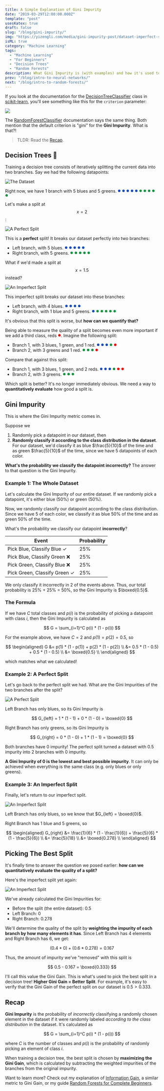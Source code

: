 ```yaml
---
title: A Simple Explanation of Gini Impurity
date: "2019-03-29T12:00:00.000Z"
template: "post"
usesKatex: true
draft: false
slug: "/blog/gini-impurity/"
img: "https://yizengli.com/media/gini-impurity-post/dataset-imperfect-split.png"
isML: true
category: "Machine Learning"
tags:
  - "Machine Learning"
  - "For Beginners"
  - "Decision Trees"
  - "Random Forests"
description: What Gini Impurity is (with examples) and how it's used to train Decision Trees.
prev: "/blog/intro-to-neural-networks/"
next: "/blog/intro-to-random-forests/"
---
```


If you look at the documentation for the [DecisionTreeClassifier](https://scikit-learn.org/stable/modules/generated/sklearn.tree.DecisionTreeClassifier.html) class in [scikit-learn](https://scikit-learn.org), you'll see something like this for the `criterion` parameter:

![](./media-link/gini-impurity-post/scikit-learn.png)

The [RandomForestClassifier](https://scikit-learn.org/stable/modules/generated/sklearn.ensemble.RandomForestClassifier.html) documentation says the same thing. Both mention that the default criterion is "gini" for the **Gini Impurity**. What is that?!

> TLDR: Read the [Recap](#recap).

## Decision Trees 🌲

Training a decision tree consists of iteratively splitting the current data into two branches. Say we had the following datapoints:

![The Dataset](./media-link/gini-impurity-post/dataset.svg)

<style>
.inline-point {
  margin: 2px 1px;
  width: 8px;
  height: 8px;
  border-radius: 4px;
  display: inline-block;
}
.inline-point.blue {
  background-color: #164BC5;
}
.inline-point.green {
  background-color: #0F9640;
}
.inline-point.red {
  background-color: red;
}
</style>
Right now, we have 1 branch with 5 blues and 5 greens. <span class="inline-point blue"></span> <span class="inline-point blue"></span> <span class="inline-point blue"></span> <span class="inline-point blue"></span> <span class="inline-point blue"></span> <span class="inline-point green"></span> <span class="inline-point green"></span> <span class="inline-point green"></span> <span class="inline-point green"></span> <span class="inline-point green"></span>

Let's make a split at $$x = 2$$:

![A Perfect Split](./media-link/gini-impurity-post/dataset-perfect-split.svg)

This is a **perfect** split! It breaks our dataset perfectly into two branches:

- Left branch, with 5 blues. <span class="inline-point blue"></span> <span class="inline-point blue"></span> <span class="inline-point blue"></span> <span class="inline-point blue"></span> <span class="inline-point blue"></span>
- Right branch, with 5 greens. <span class="inline-point green"></span> <span class="inline-point green"></span> <span class="inline-point green"></span> <span class="inline-point green"></span> <span class="inline-point green"></span>

What if we'd made a split at $$x = 1.5$$ instead?

![An Imperfect Split](./media-link/gini-impurity-post/dataset-imperfect-split.svg)

This imperfect split breaks our dataset into these branches:

- Left branch, with 4 blues. <span class="inline-point blue"></span> <span class="inline-point blue"></span> <span class="inline-point blue"></span> <span class="inline-point blue"></span>
- Right branch, with 1 blue and 5 greens. <span class="inline-point blue"></span> <span class="inline-point green"></span> <span class="inline-point green"></span> <span class="inline-point green"></span> <span class="inline-point green"></span> <span class="inline-point green"></span>

It's obvious that this split is worse, but **how can we quantify that?**

Being able to measure the quality of a split becomes even more important if we add a third class, reds <span class="inline-point red"></span>. Imagine the following split:

- Branch 1, with 3 blues, 1 green, and 1 red. <span class="inline-point blue"></span> <span class="inline-point blue"></span> <span class="inline-point blue"></span> <span class="inline-point green"></span> <span class="inline-point red"></span>
- Branch 2, with 3 greens and 1 red. <span class="inline-point green"></span> <span class="inline-point green"></span> <span class="inline-point green"></span> <span class="inline-point red"></span>

Compare that against this split:

- Branch 1, with 3 blues, 1 green, and 2 reds. <span class="inline-point blue"></span> <span class="inline-point blue"></span> <span class="inline-point blue"></span> <span class="inline-point green"></span> <span class="inline-point red"></span> <span class="inline-point red"></span>
- Branch 2, with 3 greens. <span class="inline-point green"></span> <span class="inline-point green"></span> <span class="inline-point green"></span>

Which split is better? It's no longer immediately obvious. We need a way to **quantitatively evaluate** how good a split is.

## Gini Impurity

This is where the Gini Impurity metric comes in.

Suppose we

1. Randomly pick a datapoint in our dataset, then
2. **Randomly classify it according to the class distribution in the dataset**. For our dataset, we'd classify it as blue $\frac{5}{10}$ of the time and as green $\frac{5}{10}$ of the time, since we have 5 datapoints of each color.

**What's the probability we classify the datapoint incorrectly?** The answer to that question is the Gini Impurity.

### Example 1: The Whole Dataset

Let's calculate the Gini Impurity of our entire dataset. If we randomly pick a datapoint, it's either blue (50%) or green (50%).

Now, we randomly classify our datapoint according to the class distribution. Since we have 5 of each color, we classify it as blue 50% of the time and as green 50% of the time.

What's the probability we classify our datapoint **incorrectly**?

| Event | Probability |
| ----- | ----------- |
| Pick Blue, Classify Blue <span class="checkmark">✓</span> | 25% |
| Pick Blue, Classify Green ❌ | 25% |
| Pick Green, Classify Blue ❌ | 25% |
| Pick Green, Classify Green <span class="checkmark">✓</span> | 25% |

We only classify it incorrectly in 2 of the events above. Thus, our total probability is 25% + 25% = 50%, so the Gini Impurity is $\boxed{0.5}$.

### The Formula

If we have $C$ total classes and $p(i)$ is the probability of picking a datapoint with class $i$, then the Gini Impurity is calculated as

$$
G = \sum_{i=1}^C p(i) * (1 - p(i))
$$

For the example above, we have $C = 2$ and $p(1) = p(2) = 0.5$, so

$$
\begin{aligned}
G &= p(1) * (1 - p(1)) + p(2) * (1 - p(2)) \\
&= 0.5 * (1 - 0.5) + 0.5 * (1 - 0.5) \\
&= \boxed{0.5} \\
\end{aligned}
$$

which matches what we calculated!

### Example 2: A Perfect Split

Let's go back to the perfect split we had. What are the Gini Impurities of the two branches after the split?

![A Perfect Split](./media-link/gini-impurity-post/dataset-perfect-split.svg)

Left Branch has only blues, so its Gini Impurity is

$$
G_{left} = 1 * (1 - 1) + 0 * (1 - 0) = \boxed{0}
$$

Right Branch has only greens, so its Gini Impurity is

$$
G_{right} = 0 * (1 - 0) + 1 * (1 - 1) = \boxed{0}
$$

Both branches have $0$ impurity! The perfect split turned a dataset with $0.5$ impurity into 2 branches with $0$ impurity.

**A Gini Impurity of 0 is the lowest and best possible impurity**. It can only be achieved when everything is the same class (e.g. only blues or only greens).

### Example 3: An Imperfect Split

Finally, let's return to our imperfect split.

![An Imperfect Split](./media-link/gini-impurity-post/dataset-imperfect-split.svg)

Left Branch has only blues, so we know that $G_{left} = \boxed{0}$.

Right Branch has 1 blue and 5 greens, so

$$
\begin{aligned}
G_{right} &= \frac{1}{6} * (1 - \frac{1}{6}) + \frac{5}{6} * (1 - \frac{5}{6}) \\
&= \frac{5}{18} \\
&= \boxed{0.278} \\
\end{aligned}
$$

## Picking The Best Split

It's finally time to answer the question we posed earlier: **how can we quantitatively evaluate the quality of a split?**

Here's the imperfect split yet again:

![An Imperfect Split](./media-link/gini-impurity-post/dataset-imperfect-split.svg)

We've already calculated the Gini Impurities for:

- Before the split (the entire dataset): $0.5$
- Left Branch: $0$
- Right Branch: $0.278$

We'll determine the quality of the split by **weighting the impurity of each branch by how many elements it has**. Since Left Branch has 4 elements and Right Branch has 6, we get:

$$
(0.4 * 0) + (0.6 * 0.278) = 0.167
$$

Thus, the amount of impurity we've "removed" with this split is

$$
0.5 - 0.167 = \boxed{0.333}
$$

I'll call this value the Gini Gain. This is what's used to pick the best split in a decision tree! **Higher Gini Gain = Better Split**. For example, it's easy to verify that the Gini Gain of the perfect split on our dataset is $0.5 > 0.333$.

## Recap

**Gini Impurity** is the probability of _incorrectly_ classifying a randomly chosen element in the dataset if it were randomly labeled _according to the class distribution_ in the dataset. It's calculated as

$$
G = \sum_{i=1}^C p(i) * (1 - p(i))
$$

where $C$ is the number of classes and $p(i)$ is the probability of randomly picking an element of class $i$.

When training a decision tree, the best split is chosen by **maximizing the Gini Gain**, which is calculated by subtracting the weighted impurities of the branches from the original impurity.

Want to learn more? Check out my explanation of [Information Gain](/blog/information-gain/), a similar metric to Gini Gain, or my guide [Random Forests for Complete Beginners](/blog/intro-to-random-forests/).

